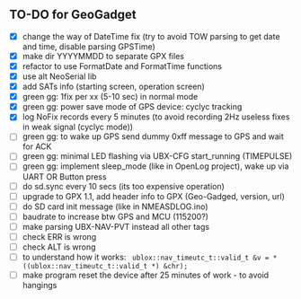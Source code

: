 ## TO-DO for GeoGadget
- [x] change the way of DateTime fix (try to avoid TOW parsing to get date and time, disable parsing GPSTime)
- [x] make dir YYYYMMDD to separate GPX files
- [x] refactor to use FormatDate and FormatTime functions
- [x] use alt NeoSerial lib
- [x] add SATs info (starting screen, operation screen)
- [x] green gg: 1fix per xx (5-10 sec) in normal mode
- [x] green gg: power save mode of GPS device: cyclyc tracking
- [x] log NoFix records every 5 minutes (to avoid recording 2Hz useless fixes in weak signal (cyclyc mode))
- [ ] green gg: to wake up GPS send dummy 0xff message to GPS and wait for ACK
- [ ] green gg: minimal LED flashing via UBX-CFG start_running (TIMEPULSE)
- [ ] green gg: implement sleep_mode (like in OpenLog project), wake up via UART OR Button press
- [ ] do sd.sync every 10 secs (its too expensive operation)
- [ ] upgrade to GPX 1.1, add header info to GPX (Geo-Gadged, version, url)
- [ ] do SD card init message (like in NMEASDLOG.ino)
- [ ] baudrate to increase btw GPS and MCU (115200?)
- [ ] make parsing UBX-NAV-PVT instead all other tags
- [ ] check ERR is wrong
- [ ] check ALT is wrong
- [ ] to understand how it works: ```
ublox::nav_timeutc_t::valid_t &v = *((ublox::nav_timeutc_t::valid_t *) &chr);```
- [ ] make program reset the device after 25 minutes of work - to avoid hangings

